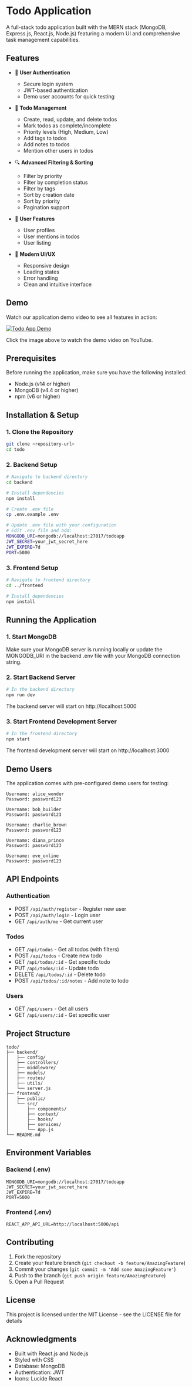 # Todo Application

A full-stack todo application built with the MERN stack (MongoDB, Express.js, React.js, Node.js) featuring a modern UI and comprehensive task management capabilities.

## Features

- 🔐 **User Authentication**

  - Secure login system
  - JWT-based authentication
  - Demo user accounts for quick testing

- 📝 **Todo Management**

  - Create, read, update, and delete todos
  - Mark todos as complete/incomplete
  - Priority levels (High, Medium, Low)
  - Add tags to todos
  - Add notes to todos
  - Mention other users in todos

- 🔍 **Advanced Filtering & Sorting**

  - Filter by priority
  - Filter by completion status
  - Filter by tags
  - Sort by creation date
  - Sort by priority
  - Pagination support

- 👥 **User Features**

  - User profiles
  - User mentions in todos
  - User listing

- 💅 **Modern UI/UX**
  - Responsive design
  - Loading states
  - Error handling
  - Clean and intuitive interface

## Demo

Watch our application demo video to see all features in action:

[![Todo App Demo](https://img.youtube.com/vi/4vpnslLZyTA/0.jpg)](https://www.youtube.com/watch?v=4vpnslLZyTA)

Click the image above to watch the demo video on YouTube.

## Prerequisites

Before running the application, make sure you have the following installed:

- Node.js (v14 or higher)
- MongoDB (v4.4 or higher)
- npm (v6 or higher)

## Installation & Setup

### 1. Clone the Repository

```bash
git clone <repository-url>
cd todo
```

### 2. Backend Setup

```bash
# Navigate to backend directory
cd backend

# Install dependencies
npm install

# Create .env file
cp .env.example .env

# Update .env file with your configuration
# Edit .env file and add:
MONGODB_URI=mongodb://localhost:27017/todoapp
JWT_SECRET=your_jwt_secret_here
JWT_EXPIRE=7d
PORT=5000
```

### 3. Frontend Setup

```bash
# Navigate to frontend directory
cd ../frontend

# Install dependencies
npm install
```

## Running the Application

### 1. Start MongoDB

Make sure your MongoDB server is running locally or update the MONGODB_URI in the backend .env file with your MongoDB connection string.

### 2. Start Backend Server

```bash
# In the backend directory
npm run dev
```

The backend server will start on http://localhost:5000

### 3. Start Frontend Development Server

```bash
# In the frontend directory
npm start
```

The frontend development server will start on http://localhost:3000

## Demo Users

The application comes with pre-configured demo users for testing:

```
Username: alice_wonder
Password: password123

Username: bob_builder
Password: password123

Username: charlie_brown
Password: password123

Username: diana_prince
Password: password123

Username: eve_online
Password: password123
```

## API Endpoints

### Authentication

- POST `/api/auth/register` - Register new user
- POST `/api/auth/login` - Login user
- GET `/api/auth/me` - Get current user

### Todos

- GET `/api/todos` - Get all todos (with filters)
- POST `/api/todos` - Create new todo
- GET `/api/todos/:id` - Get specific todo
- PUT `/api/todos/:id` - Update todo
- DELETE `/api/todos/:id` - Delete todo
- POST `/api/todos/:id/notes` - Add note to todo

### Users

- GET `/api/users` - Get all users
- GET `/api/users/:id` - Get specific user

## Project Structure

```
todo/
├── backend/
│   ├── config/
│   ├── controllers/
│   ├── middleware/
│   ├── models/
│   ├── routes/
│   ├── utils/
│   └── server.js
├── frontend/
│   ├── public/
│   └── src/
│       ├── components/
│       ├── context/
│       ├── hooks/
│       ├── services/
│       └── App.js
└── README.md
```

## Environment Variables

### Backend (.env)

```
MONGODB_URI=mongodb://localhost:27017/todoapp
JWT_SECRET=your_jwt_secret_here
JWT_EXPIRE=7d
PORT=5000
```

### Frontend (.env)

```
REACT_APP_API_URL=http://localhost:5000/api
```

## Contributing

1. Fork the repository
2. Create your feature branch (`git checkout -b feature/AmazingFeature`)
3. Commit your changes (`git commit -m 'Add some AmazingFeature'`)
4. Push to the branch (`git push origin feature/AmazingFeature`)
5. Open a Pull Request

## License

This project is licensed under the MIT License - see the LICENSE file for details

## Acknowledgments

- Built with React.js and Node.js
- Styled with CSS
- Database: MongoDB
- Authentication: JWT
- Icons: Lucide React
